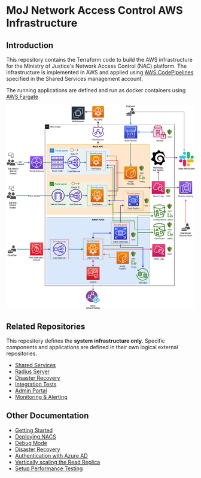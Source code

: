 # MoJ Network Access Control AWS Infrastructure

## Introduction

This repository contains the Terraform code to build the AWS infrastructure for the Ministry of Justice's Network Access Control (NAC) platform. The infrastructure is implemented in AWS and applied using [AWS CodePipelines](https://aws.amazon.com/codepipeline/) specified in the Shared Services management account.

The running applications are defined and run as docker containers using [AWS Fargate](https://aws.amazon.com/fargate/)

![NACS infrastructure](./documentation/infrastructure.png)

## Related Repositories

This repository defines the **system infrastructure only**. Specific components and applications are defined in their own logical external repositories.

- [Shared Services](https://github.com/ministryofjustice/staff-device-shared-services-infrastructure)
- [Radius Server](https://github.com/ministryofjustice/network-access-control-server)
- [Disaster Recovery](https://github.com/ministryofjustice/network-access-control-disaster-recovery)
- [Integration Tests](https://github.com/ministryofjustice/network-access-control-integration-tests)
- [Admin Portal](https://github.com/ministryofjustice/network-access-control-admin)
- [Monitoring & Alerting](https://github.com/ministryofjustice/staff-infrastructure-monitoring-config)

## Other Documentation

- [Getting Started](documentation/getting-started.md)
- [Deploying NACS](documentation/deploying-nacs.md)
- [Debug Mode](documentation/debug-mode.md)
- [Disaster Recovery](documentation/disaster-recovery.md)
- [Authentication with Azure AD](documentation/azure-ad.md)
- [Vertically scaling the Read Replica](documentation/database-upgrade.md)
- [Setup Performance Testing](documentation/performance_testing.md)
